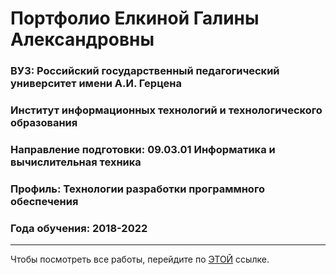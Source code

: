 # Портфолио Елкиной Галины Александровны

### **ВУЗ:** Российский государственный педагогический университет имени А.И. Герцена

### **Институт** информационных технологий и технологического образования

### **Направление подготовки:** 09.03.01 Информатика и вычислительная техника

### **Профиль:** Технологии разработки программного обеспечения

### **Года обучения:** 2018-2022

---

Чтобы посмотреть все работы, перейдите по [ЭТОЙ]() ссылке.
